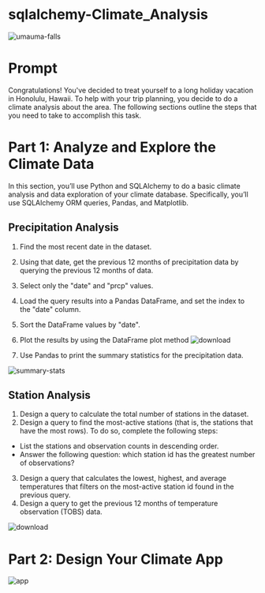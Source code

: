 # sqlalchemy-Climate_Analysis

![umauma-falls](https://user-images.githubusercontent.com/119361768/221124886-4199ee0c-92e9-40e7-ab93-ee1205303ee8.jpg)

# Prompt
Congratulations! You've decided to treat yourself to a long holiday vacation in Honolulu, Hawaii. To help with your trip planning, you decide to do a climate analysis about the area. The following sections outline the steps that you need to take to accomplish this task.


# Part 1: Analyze and Explore the Climate Data
In this section, you’ll use Python and SQLAlchemy to do a basic climate analysis and data exploration of your climate database. Specifically, you’ll use SQLAlchemy ORM queries, Pandas, and Matplotlib.

## Precipitation Analysis
1. Find the most recent date in the dataset.
2. Using that date, get the previous 12 months of precipitation data by querying the previous 12 months of data.
3. Select only the "date" and "prcp" values.
4. Load the query results into a Pandas DataFrame, and set the index to the "date" column.
5. Sort the DataFrame values by "date".
6. Plot the results by using the DataFrame plot method
![download](https://user-images.githubusercontent.com/119361768/221122400-118c9750-ca6e-42e3-9373-622cfdddbb11.png)

7. Use Pandas to print the summary statistics for the precipitation data.

![summary-stats](https://user-images.githubusercontent.com/119361768/221122770-4ca745fc-b985-4346-8627-14717a6ac15d.png)

## Station Analysis
1. Design a query to calculate the total number of stations in the dataset.
2. Design a query to find the most-active stations (that is, the stations that have the most rows). To do so, complete the following steps:
  - List the stations and observation counts in descending order.
  - Answer the following question: which station id has the greatest number of observations?
3. Design a query that calculates the lowest, highest, and average temperatures that filters on the most-active station id found in the previous query.
4. Design a query to get the previous 12 months of temperature observation (TOBS) data. 

![download](https://user-images.githubusercontent.com/119361768/221123153-33c8ff93-947f-4040-89d6-be8eaa1d3165.png)


# Part 2: Design Your Climate App
![app](https://user-images.githubusercontent.com/119361768/221123699-93560856-259e-42ef-a823-fa2854f6f2a8.png)
